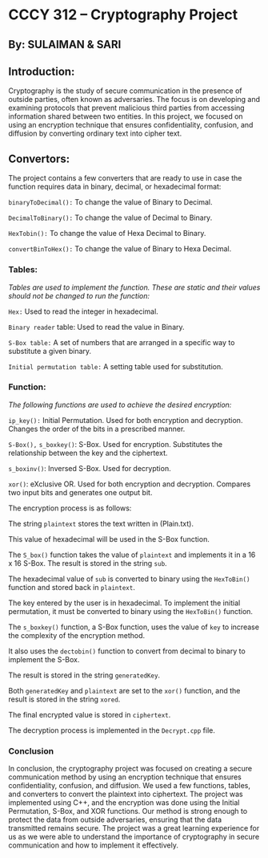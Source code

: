 # CCCY 312 – Cryptography Project
## By:  SULAIMAN & SARI

## Introduction:
Cryptography is the study of secure communication in the presence of outside parties, often known as adversaries. The focus is on developing and examining protocols that prevent malicious third parties from accessing information shared between two entities. In this project, we focused on using an encryption technique that ensures confidentiality, confusion, and diffusion by converting ordinary text into cipher text.

## Convertors:
The project contains a few converters that are ready to use in case the function requires data in binary, decimal, or hexadecimal format:

`binaryToDecimal():` To change the value of Binary to Decimal.

`DecimalToBinary():` To change the value of Decimal to Binary.

`HexTobin():` To change the value of Hexa Decimal to Binary.

`convertBinToHex():` To change the value of Binary to Hexa Decimal.

### Tables:
*Tables are used to implement the function. These are static and their values should not be changed to run the function:*

`Hex:` Used to read the integer in hexadecimal.

`Binary reader` table: Used to read the value in Binary.

`S-Box table:` A set of numbers that are arranged in a specific way to substitute a given binary.

`Initial permutation table:` A setting table used for substitution.

### Function:
*The following functions are used to achieve the desired encryption:*

`ip_key():` Initial Permutation. Used for both encryption and decryption. Changes the order of the bits in a prescribed manner.

`S-Box(),` `s_boxkey()`: S-Box. Used for encryption. Substitutes the relationship between the key and the ciphertext.

`s_boxinv()`: Inversed S-Box. Used for decryption.

`xor()`: eXclusive OR. Used for both encryption and decryption. Compares two input bits and generates one output bit.


The encryption process is as follows:

The string `plaintext` stores the text written in (Plain.txt).

This value of hexadecimal will be used in the S-Box function.

The `S_box()` function takes the value of `plaintext` and implements it in a 16 x 16 S-Box. The result is stored in the string `sub`.

The hexadecimal value of `sub` is converted to binary using the `HexToBin()` function and stored back in `plaintext`.

The key entered by the user is in hexadecimal. To implement the initial permutation, it must be converted to binary using the `HexToBin()` function.

The `s_boxkey()` function, a S-Box function, uses the value of `key` to increase the complexity of the encryption method.

It also uses the `dectobin()` function to convert from decimal to binary to implement the S-Box.
 
The result is stored in the string `generatedKey`.

Both `generatedKey` and `plaintext` are set to the `xor()` function, and the result is stored in the string `xored`.

The final encrypted value is stored in `ciphertext`.

The decryption process is implemented in the `Decrypt.cpp` file.

### Conclusion
In conclusion, the cryptography project was focused on creating a secure communication method by using an encryption technique that ensures confidentiality, confusion, and diffusion. We used a few functions, tables, and converters to convert the plaintext into ciphertext. The project was implemented using C++, and the encryption was done using the Initial Permutation, S-Box, and XOR functions. Our method is strong enough to protect the data from outside adversaries, ensuring that the data transmitted remains secure. The project was a great learning experience for us as we were able to understand the importance of cryptography in secure communication and how to implement it effectively.
